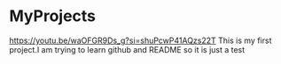 # MyProjects
https://youtu.be/waOFGR9Ds_g?si=shuPcwP41AQzs22T
This is my first project.I am trying to learn github and README so it is just a test

